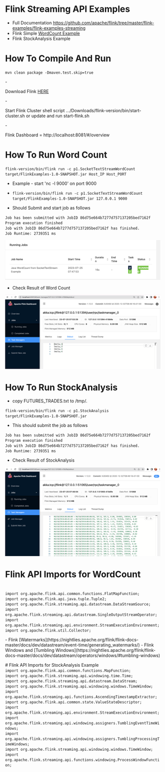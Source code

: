 # Flink Streaming API Examples
- Full Documentation https://github.com/apache/flink/tree/master/flink-examples/flink-examples-streaming
- Flink Simple [WordCount Example](https://github.com/apache/flink/blob/master/flink-examples/flink-examples-streaming/src/main/java/org/apache/flink/streaming/examples/socket/SocketWindowWordCount.java)
- Flink StockAnalysis Example 

# How To Compile And Run
<p><code>mvn clean package -Dmaven.test.skip=true </code></p>
- <p>Download Flink <a href="https://nightlies.apache.org/flink/flink-docs-master/docs/try-flink/local_installation/#downloading-flink"> HERE </a></p>
- <p>Start Flink Cluster shell script .../Downloads/flink-version/bin/start-cluster.sh or update and run start-flink.sh</p>
- <p>Flink Dashboard = http://localhost:8081/#/overview</p>

# How To Run Word Count
<code>flink-version/bin/flink run -c p1.SocketTextStreamWordCount target/FlinkExamples-1.0-SNAPSHOT.jar Host_IP Host_PORT</code>
- <p>Example - start 'nc -l 9000' on port 9000</p>
- <p><code>flink-version/bin/flink run -c p1.SocketTextStreamWordCount target/FlinkExamples-1.0-SNAPSHOT.jar 127.0.0.1 9000</code></p>
- <p>Should Submit and start job as follows</p>
<p><code>Job has been submitted with JobID 86d75e664b7277d757137205bed7162f
Program execution finished
Job with JobID 86d75e664b7277d757137205bed7162f has finished.
Job Runtime: 2739351 ms
</code></p>
<img title="Flink Dashboard" alt="Flink Job Submitted" src="/images/2023-07-25-Flink-Job-submitted.png">

- <p>Check Result of Word Count</p>
<img title="Flink Dashboard" alt="Flink Job Submitted" src="/images/2023-07-25-Flink-Word-Count.png">

# How To Run StockAnalysis
- <p>copy FUTURES_TRADES.txt to /tmp/. </p>
<code>flink-version/bin/flink run -c p1.StockAnalysis target/FlinkExamples-1.0-SNAPSHOT.jar</code>
- <p>This should submit the job as follows</p>
<p><code>Job has been submitted with JobID 86d75e664b7277d757137205bed7162f
Program execution finished
Job with JobID 86d75e664b7277d757137205bed7162f has finished.
Job Runtime: 2739351 ms
</code></p>

- <p>Check Result of StockAnalysis</p>
<img title="Flink Dashboard" alt="Flink Job Submitted" src="/images/2023-07-25-Flink-Stock-Analysis.png">
<p></p>

# Flink API Imports for WordCount
<code>
import org.apache.flink.api.common.functions.FlatMapFunction;
import org.apache.flink.api.java.tuple.Tuple2;
import org.apache.flink.streaming.api.datastream.DataStreamSource;
import org.apache.flink.streaming.api.datastream.SingleOutputStreamOperator;
import org.apache.flink.streaming.api.environment.StreamExecutionEnvironment;
import org.apache.flink.util.Collector;
</code>

<p></p>
- Flink [Watermarks](https://nightlies.apache.org/flink/flink-docs-master/docs/dev/datastream/event-time/generating_watermarks/)
- Flink Windows and [Tumbling Windows](https://nightlies.apache.org/flink/flink-docs-master/docs/dev/datastream/operators/windows/#tumbling-windows)
<p></p>
# Flink API Imports for StockAnalysis Example
<code>
import org.apache.flink.api.common.functions.MapFunction;
import org.apache.flink.streaming.api.windowing.time.Time;
import org.apache.flink.streaming.api.datastream.DataStream;
import org.apache.flink.streaming.api.windowing.windows.TimeWindow;
import org.apache.flink.streaming.api.functions.AscendingTimestampExtractor;
import org.apache.flink.api.common.state.ValueStateDescriptor;
import org.apache.flink.streaming.api.environment.StreamExecutionEnvironment;
import org.apache.flink.streaming.api.windowing.assigners.TumblingEventTimeWindows;
import org.apache.flink.streaming.api.windowing.assigners.TumblingProcessingTimeWindows;
import org.apache.flink.streaming.api.windowing.windows.TimeWindow;
import org.apache.flink.streaming.api.functions.windowing.ProcessWindowFunction;
</code>
